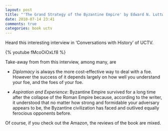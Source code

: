 ```yaml
---
layout: post
title: "'The Grand Strategy of the Byzantine Empire' by Edward N. Luttwak "
date: 2010-07-14 23:41
comments: true
categories: book uctv 
---
```


Heard this interesting interview in ‘Conversations with History’ of UCTV.

{% youtube fMcoOiOxLf8 %}

Take-away from from this interview, among many, are

* _Diplomacy_ is always the more cost-effective way to deal with a foe. However the success of it depends largely on how well you understand your foe, and the foes of your foe.

* _Aspiration and Experience_: Byzantine Empire survived for a long time after the collapse of the Roman Empire because, according to the writer, it understood that no matter how strong and formidable your adversary appears to be, the Byzantine civilization has faced and outlived equally ferocious opponents before.


Of course, if you check out the Amazon, the reviews of the book are mixed.

